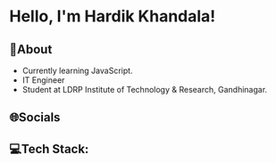 # Hello, I'm Hardik Khandala! <a> <img src="https://raw.githubusercontent.com/nixin72/nixin72/master/wave.gif" width="1rem" height="1rem"> </a>

## **💫About**

- Currently learning JavaScript.
- IT Engineer
- Student at LDRP Institute of Technology & Research, Gandhinagar.

## **🌐Socials**


## **💻Tech Stack:**

